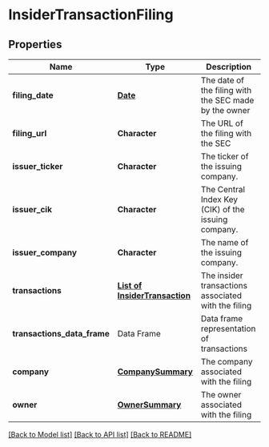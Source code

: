 # InsiderTransactionFiling

[//]: # (CLASS:IntrinioSDK::InsiderTransactionFiling)

[//]: # (KIND:object)

## Properties

[//]: # (START_DEFINITION)

Name | Type | Description
------------ | ------------- | -------------
**filing_date** | [**Date**](Date.md) | The date of the filing with the SEC made by the owner &nbsp;
**filing_url** | **Character** | The URL of the filing with the SEC &nbsp;
**issuer_ticker** | **Character** | The ticker of the issuing company. &nbsp;
**issuer_cik** | **Character** | The Central Index Key (CIK) of the issuing company. &nbsp;
**issuer_company** | **Character** | The name of the issuing company. &nbsp;
**transactions** | [**List of InsiderTransaction**](InsiderTransaction.md) | The insider transactions associated with the filing &nbsp;
**transactions_data_frame** | Data Frame | Data frame representation of transactions
**company** | [**CompanySummary**](CompanySummary.md) | The company associated with the filing &nbsp;
**owner** | [**OwnerSummary**](OwnerSummary.md) | The owner associated with the filing &nbsp;

[//]: # (END_DEFINITION)


[//]: # (CONTAINED_CLASS:IntrinioSDK::Date)


[//]: # (CONTAINED_CLASS:IntrinioSDK::InsiderTransaction)


[//]: # (CONTAINED_CLASS:IntrinioSDK::CompanySummary)


[//]: # (CONTAINED_CLASS:IntrinioSDK::OwnerSummary)


[[Back to Model list]](../README.md#documentation-for-models) [[Back to API list]](../README.md#documentation-for-api-endpoints) [[Back to README]](../README.md)



